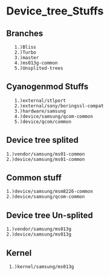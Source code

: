 # Device_tree_Stuffs

Branches
--------
       1.)Bliss
       2.)Turbo
       3.)master
       4.)ms013g-common
       5.)Unsplited-trees

Cyanogenmod Stuffs
--------
       1.)external/stlport
       2.)external/sony/boringssl-compat
       3.)hardware/samsung
       4.)device/samsung/qcom-common
       5.)device/qcom/common

Device tree splited
-------
    1.)vendor/samsung/ms01-common
    2.)device/samsung/ms01-common


Common stuff
----
    1.)device/samsung/msm8226-common
    2.)device/samsung/qcom-common

Device tree Un-splited
-----
    1.)vendor/samsung/ms013g
    2.)device/samsung/ms013g


Kernel
-----
     1.)kernel/samsung/ms013g
